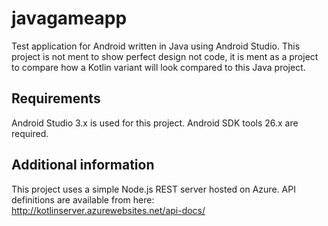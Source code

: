 # javagameapp

Test application for Android written in Java using Android Studio.
This project is not ment to show perfect design not code, it is ment as a project to compare how a Kotlin variant will look compared to this Java project.

## Requirements

Android Studio 3.x is used for this project. Android SDK tools 26.x are required.

## Additional information

This project uses a simple Node.js REST server hosted on Azure.
API definitions are available from here:
http://kotlinserver.azurewebsites.net/api-docs/

